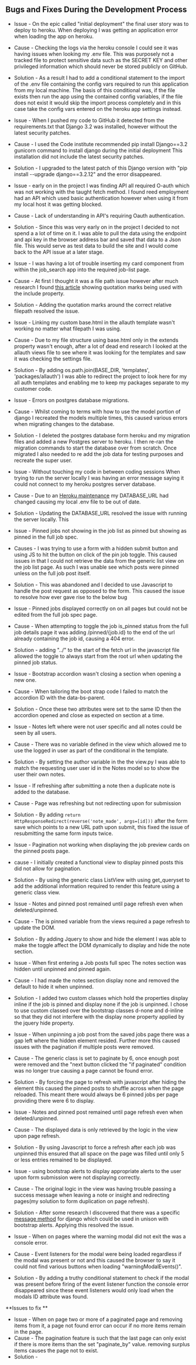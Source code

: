 
## Bugs and Fixes During the Development Process
* Issue - On the epic  called "initial deployment"  the final user story was to deploy to heroku. When deploying I was getting an application error 
when loading the app on heroku.
* Cause - Checking the logs via the heroku console I could see it was having issues when looking my .env file. This was purposely not a tracked file 
to protect sensitive data such as the SECRET KEY and other privileged information which should never be stored publicly on GitHub. 
* Solution - As a result I had to add a conditional statement to the import of the .env file containing the config vars required to run this application
from my local machine. The basis of this conditional was, if the file exists then run the app using the contained config variables, if the file does not exist it would skip the import process
completely and in this case take the config vars entered on the heroku app settings instead.

* Issue - When I pushed my code to GitHub it detected from the requirements.txt that Django 3.2 was installed, however without the latest security patches.
* Cause - I used the Code institute recommended pip install Django==3.2 gunicorn command to install django during the initial deployment This installation did not include the latest security patches.
* Solution - I upgraded to the latest patch of this Django version with "pip install --upgrade django==3.2.12" and the error disappeared.

* Issue - early on in the project I was finding API all required O-auth which was not working with the taught fetch method. I found reed employment had an API which used basic authentication however when using it from my local host it was getting blocked.
* Cause - Lack of understanding in API's requiring Oauth authentication.
* Solution - Since this was very early on in the project I decided to not spend a a lot of time on it. I was able to pull the data using the endpoint and api key in the browser address bar and saved that data to a Json file. This would serve as test data to build the site and I would come back to the API issue at a later stage.

* Issue - I was having a lot of trouble inserting my card component from within the job_search app into the required job-list page.
* Cause - At first I thought it was a file path issue however after much research I found [this article](https://www.geeksforgeeks.org/include-django-template-tags/) showing quotation marks being used with the include property.
* Solution - Adding the quotation marks around the correct relative filepath resolved the issue.

* Issue - Linking my custom base.html in the allauth template wasn't working no matter what filepath I was using.
* Cause - Due to my file structure using base.html only in the extends property wasn't enough, after a lot of dead end research I looked at the allauth views file to see where it was looking for the templates and saw it was checking the settings file.
* Solution - By adding os.path.join(BASE_DIR, 'templates', 'packages/allauth') I was able to redirect the project to look here for my all auth templates and enabling me to keep my packages separate to my customer code.

* Issue - Errors on postgres database migrations.
* Cause - Whilst coming to terms with how to use the model portion of django I recreated the models multiple times, this caused various errors when migrating changes to the database.
* Solution - I deleted the postgres database form heroku and my migration files and added a new Postgres server to heroku. I then re-ran the migration commands to start the database over from scratch. Once migrated I also needed to re add the job data for testing purposes and recreate the super user.

* Issue - Without touching my code in between coding sessions When trying to run the server locally I was having an error message saying it could not connect to my heroku postgres server database. 
* Cause - Due to an [Heroku maintenance](docs/images/heroku-maintenance.jpg) my DATABASE_URL had changed causing my local .env file to be out of date. 
* Solution - Updating the DATABASE_URL resolved the issue with running the server locally. This

* Issue - Pinned jobs not showing in the job list as pinned but showing as pinned in the full job spec.
* Causes - I was trying to use a form with a hidden submit button and using JS to hit the button on click of the pin job toggle. This caused issues in that I could not retrieve the data from the generic list view on the job list page. As such I was unable see which posts were pinned unless on the full job post itself.
* Solution - This was abandoned and I decided to use Javascript to handle the post request as opposed to the form. This caused the issue to resolve how ever gave rise to the below bug

* Issue - Pinned jobs displayed correctly on on all pages but could not be edited from the full job spec page.
* Cause - When attempting to toggle the job is_pinned status from the full job details page it was adding /pinned/{job.id} to the end of the url already containing the job id, causing a 404 error.
* Solution - adding "../" to the start of the fetch url in the javascript file allowed the toggle to always start from the root url when updating the pinned job status. 

* Issue - Bootstrap accordion wasn't closing a section when opening a new one.
* Cause - When tailoring the boot strap code I failed to match the accordion ID with the data-bs-parent.
* Solution - Once these two attributes were set to the same ID then the accordion opened and close as expected on section at a time.

* Issue - Notes left where were not user specific and all notes could be seen by all users.
* Cause - There was no variable defined in the view which allowed me to use the logged in user as part of the conditional in the template.
* Solution - By setting the author variable in the the view.py I was able to match the requesting user user id in the Notes model so to show the user their own notes.

* Issue - If refreshing after submitting a note then a duplicate note is added to the database.
* Cause - Page was refreshing but not redirecting upon for submission
* Solution - By adding ```return HttpResponseRedirect(reverse('note_made', args=[id]))``` after the form save which points to a new URL path upon submit, this fixed the issue of resubmitting the same form inputs twice.

* Issue - Pagination not working when displaying the job preview cards on the pinned posts page.
* cause - I initially created a functional view to display pinned posts this did not allow for pagination.
* Solution - By using the generic class ListView with using get_queryset to add the additional information required to render this feature using a generic class view.    

* Issue - Notes and pinned post remained until page refresh even when deleted/unpinned.
* Cause - The is pinned variable from the views required a page refresh to update the DOM. 
* Solution - By adding Jquery to show and hide the element I was able to make the toggle affect the DOM dynamically to display and hide the note section.

* Issue - When first entering a Job posts full spec The notes section was hidden until unpinned and pinned again.
* Cause - I had made the notes section display none and removed the default to hide it when unpinned. 
* Solution - I added two custom classes which hold the properties display inline if the job is pinned and display none if the job is unpinned. I chose to use custom classed over the bootstrap classes d-none and d-inline so that they did not interfere with the display none property applied by the jquery hide property.

* Issue - When unpinning a job post from the saved jobs page there was a gap left where the hidden element resided. Further more this caused issues with the pagination if multiple posts were removed.
* Cause - The generic class is set to paginate by 6, once enough post were removed and the "next button clicked the "if paginated" condition was no longer true causing a page cannot be found error.
* Solution - By forcing the page to refresh with javascript after hiding the element this caused the pinned posts to shuffle across when the page reloaded. This meant there would always be 6 pinned jobs per page providing there were 6 to display.
 
* Issue - Notes and pinned post remained until page refresh even when deleted/unpinned.
* Cause - The displayed data is only retrieved by the logic in the view upon page refresh.
* Solution - By using Javascript to force a refresh after each job was unpinned this ensured that all space on the page was filled until only 5 or less entries remained to be displayed.

* Issue - using bootstrap alerts to display appropriate alerts to the user upon form submission were not displaying correctly.
* Cause - The original logic in the view was having trouble passing a success message when leaving a note or insight and redirecting pages(my solution to form duplication on page refresh). 
* Solution - After some research I discovered that there was a specific [message method](https://www.csestack.org/display-messages-form-submit-django/) for django which could be used in unison with bootstrap alerts. Applying this resolved the issue.

* Issue - When on pages where the warning modal did not exit the was a console error.
* Cause - Event listeners for the modal were being loaded regardless if the modal was present or not and this caused the browser to say it could not find various buttons when loading "warningModalEvents()".
* Solution - By adding a truthy conditional statement to check if the modal was present before firing of the event listener function the console error disappeared since these event listeners would only load when the modals ID attribute was found.

**Issues to fix ** 
* Issue - When on page two or more of a paginated page and removing items from it, a page not found error can occur if no more items remain in the page.
* Cause - The pagination feature is such that the last page can only exist if there is more items than the set "paginate_by" value. removing surplus items causes the page not to exist.
* Solution -

